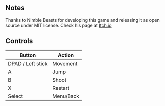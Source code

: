 ## Notes

Thanks to Nimble Beasts for developing this game and releasing it as open source under MIT license. Check his page at [Itch.io](https://nimblebeastscollective.itch.io/simulation-theory)

## Controls

| Button | Action |
|--|--| 
|DPAD / Left stick|Movement|
|A|Jump|
|B|Shoot|
|X|Restart|
|Select|Menu/Back|



